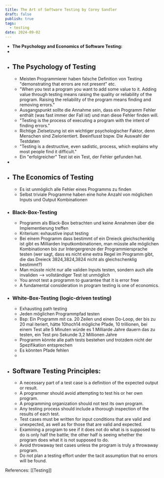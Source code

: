 ```yaml
---
title: The Art of Software Testing by Corey Sandler
draft: false
publish: true
tags:
  - testing
date: 2024-09-02
---
```

- **The Psychology and Economics of Software Testing:**
-
- ## **The Psychology of Testing**
	- Meisten Programmierer haben falsche Definition von Testing "demonstrating that errors are not
	     present" etc.
	- "When you test a program you want to add some value to it. Adding value through testing means
	     raising the quality or reliability of the program. Raising the reliability of the program means finding and removing errors."
	- Ausgangspunkt sollte die Annahme sein, dass ein Programm Fehler enthält (was fast immer der Fall
	     ist) und man diese Fehler finden will.
	- "Testing is the process of executing a program with the intent of finding errors."
	- Richtige Zielsetzung ist ein wichtiger psychologischer Faktor, denn Menschen sind Zielorientiert.
	     Beeinflusst bspw. Die Auswahl der Testdaten
	- "Testing is a destructive, even sadistic, process, which explains why most people find it difficult."
	- Ein "erfolgreicher" Test ist ein Test, der Fehler gefunden hat.
-
- ## The Economics of Testing
	- Es ist unmöglich alle Fehler eines Programms zu finden
	- Selbst triviale Programme haben eine hohe Anzahl von möglichen Inputs und Output Kombinationen
- ### Black-Box-Testing
	- Programm als Black-Box betrachten und keine Annahmen über die Implementierung treffen
	- Kriterium: exhaustive input testing
	- Bei einem Programm dass bestimmt of ein Dreieck gleichschenklig ist gibt es Milliarden Inputkombinationen, man müsste alle möglichen Kombinationen bis zur Intergergrenze der Programmiersprache testen (wer sagt, dass es nicht eine extra Regel im Programm gibt, die das Dreieck 3824,3824,3824 nicht als gleichschenklig bestimmt?)
	- Man müsste nicht nur alle validen Inputs testen, sondern auch alle invaliden --> vollständiger Test ist unmöglich
	- You annot test a programm to guarantee that it is error free
	- A fundamental consideration in program testing is one of economics.
- ### White-Box-Testing (logic-driven testing)
	- Exhausting path testing
	- Jeden möglichen Programmpfad testen
	- Bsp: Ein Programm mit ca. 20 Zeilen und einen Do-Loop, der bis zu 20 mal iteriert, hätte 10hoch14
	  mögliche Pfade, 10 trillionen, bei einem Test alle 5 Minuten würde es 1 Milliarde Jahre dauern das zu testen, ein Test pro Sekunde 3,2 Millionen Jahre
	- Programm könnte alle path tests bestehen und trotzdem nicht der Spezifikation entsprechen
	- Es könnten Pfade fehlen
	-
- ## Software Testing Principles:
	- A necessary part of a test case is a definition of the expected output or result.
	- A programmer should avoid attempting to test his or her own program.
	- A programming organization should not test its own program.
	- Any testing process should include a thorough inspection of the results of each test.
	- Test cases must be written for input conditions that are valid and unexpected, as well as for those
	  that are valid and expected.
	- Examining a program to see if it does not do what is is supposed to do is only half the battle; the other half is seeing whether the program does what it is not supposed to do.
	- Avoid throwaway test cases unless the program is truly a throwaway program.
	- Do not plan a testing effort under the tacit assumption that no errors will be found.

References: [[Testing]]